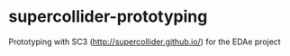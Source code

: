 supercollider-prototyping
=========================

Prototyping with SC3 (http://supercollider.github.io/) for the EDAe project
